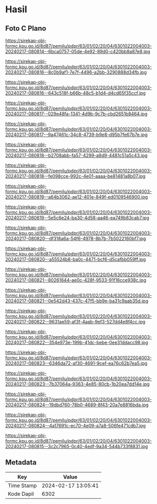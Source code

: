 # Hasil

## Foto C Plano

https://sirekap-obj-formc.kpu.go.id/8d87/pemilu/pdpr/63/01/02/20/04/6301022004003-20240217-080814--6bca0757-05de-4e92-89d0-c420bb8a87e8.jpg

https://sirekap-obj-formc.kpu.go.id/8d87/pemilu/pdpr/63/01/02/20/04/6301022004003-20240217-080816--8c0b9af1-7e7f-4496-a2bb-3290888d34fb.jpg

https://sirekap-obj-formc.kpu.go.id/8d87/pemilu/pdpr/63/01/02/20/04/6301022004003-20240217-080816--643c518f-b66b-48c5-b1d4-d4cd65f35ccf.jpg

https://sirekap-obj-formc.kpu.go.id/8d87/pemilu/pdpr/63/01/02/20/04/6301022004003-20240217-080817--029e48fa-1341-4d9b-9c7b-cbd2651b8464.jpg

https://sirekap-obj-formc.kpu.go.id/8d87/pemilu/pdpr/63/01/02/20/04/6301022004003-20240217-080817--9a47461c-34c8-4739-b9e8-d95b7fe67b7e.jpg

https://sirekap-obj-formc.kpu.go.id/8d87/pemilu/pdpr/63/01/02/20/04/6301022004003-20240217-080818--b2708abb-fa57-4299-a8d9-4481c51a5c43.jpg

https://sirekap-obj-formc.kpu.go.id/8d87/pemilu/pdpr/63/01/02/20/04/6301022004003-20240217-080818--fe098cce-992c-4e01-aaaa-be81481a8b07.jpg

https://sirekap-obj-formc.kpu.go.id/8d87/pemilu/pdpr/63/01/02/20/04/6301022004003-20240217-080819--a64b3062-ae12-401e-849f-ed0109546900.jpg

https://sirekap-obj-formc.kpu.go.id/8d87/pemilu/pdpr/63/01/02/20/04/6301022004003-20240217-080819--5e5c6e24-ba30-4d58-aa46-ea749b83cab7.jpg

https://sirekap-obj-formc.kpu.go.id/8d87/pemilu/pdpr/63/01/02/20/04/6301022004003-20240217-080820--df318a6a-54f6-4978-8b7b-7b5022160bf7.jpg

https://sirekap-obj-formc.kpu.go.id/8d87/pemilu/pdpr/63/01/02/20/04/6301022004003-20240217-080820--a55524b8-ba0c-4471-bcf6-d5cafbb059ff.jpg

https://sirekap-obj-formc.kpu.go.id/8d87/pemilu/pdpr/63/01/02/20/04/6301022004003-20240217-080821--80261644-ae0c-428f-9533-91f16cce938c.jpg

https://sirekap-obj-formc.kpu.go.id/8d87/pemilu/pdpr/63/01/02/20/04/6301022004003-20240217-080821--0e542d43-437c-47f5-bb9e-ba31c9aab35d.jpg

https://sirekap-obj-formc.kpu.go.id/8d87/pemilu/pdpr/63/01/02/20/04/6301022004003-20240217-080822--9631ae59-af3f-4aab-9ef3-527dd4e8f4cc.jpg

https://sirekap-obj-formc.kpu.go.id/8d87/pemilu/pdpr/63/01/02/20/04/6301022004003-20240217-080822--354e973e-199b-41dc-bebe-0ee31ddacc98.jpg

https://sirekap-obj-formc.kpu.go.id/8d87/pemilu/pdpr/63/01/02/20/04/6301022004003-20240217-080823--6346da72-af30-4691-9cef-ea76c62b7ea5.jpg

https://sirekap-obj-formc.kpu.go.id/8d87/pemilu/pdpr/63/01/02/20/04/6301022004003-20240217-080823--7b37064a-9363-4e85-80cb-1b20ea7dd14e.jpg

https://sirekap-obj-formc.kpu.go.id/8d87/pemilu/pdpr/63/01/02/20/04/6301022004003-20240217-080824--19dbd760-78b0-4689-8f43-20a7e8816bda.jpg

https://sirekap-obj-formc.kpu.go.id/8d87/pemilu/pdpr/63/01/02/20/04/6301022004003-20240217-080824--4a17691c-ec70-4e09-a7a8-506fe471cdb7.jpg

https://sirekap-obj-formc.kpu.go.id/8d87/pemilu/pdpr/63/01/02/20/04/6301022004003-20240217-080815--3c2c7965-0c40-4edf-9a34-544b733f8831.jpg


## Metadata

| Key        | Value               |
| ---------- | ------------------- |
| Time Stamp | 2024-02-17 13:05:41 |
| Kode Dapil | 6302                |



